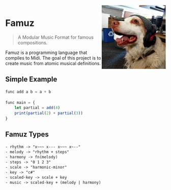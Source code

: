 <img src="./famous.png" height="200"  align="right">

# Famuz

> A Modular Music Format for famous compositions.

Famuz is a programming language that compiles to Midi. The goal of this project is to create music from atomic musical definitions.

## Simple Example

``` javascript
func add a b = a + b

func main = {
    let partial = add(4)
    print(partial(2) + partial(3))
}
```

## Famuz Types

    - rhythm -> "x~~~ x--- x~~~ x~--"
    - melody -> "rhythm + steps"
    - harmony -> fn(melody)
    - steps -> "0 1 2 3"
    - scale -> "harmonic-minor"
    - key -> "c#"
    - scaled-key -> scale + key
    - music -> scaled-key + (melody | harmony)